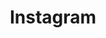 ---
title: Instagram
url: https://example.com
icon: mdi:instagram
description: "Follow me on Instagram for updates, photos, and more."
---